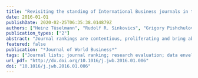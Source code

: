 ```yaml
---
title: "Revisiting the standing of International Business journals in the competitive landscape"
date: 2016-01-01
publishDate: 2020-02-25T06:35:38.014879Z
authors: ["Heinz Tüselmann", "Rudolf R. Sinkovics", "Grigory Pishchulov"]
publication_types: ["2"]
abstract: "Journal rankings are contentious, proliferating and bring about a significant change to research productivity and quality assessment. This paper sets out to overcome methodological limitations of previous journal rankings and adopts a novel approach to progress towards a worldwide meta-ranking. Its key advantage is the ability to look at the standing of journals both within and between subject-areas. Comparisons between subject-areas are important because centralization of resource allocation decisions within institutions has ramifications for disciplines and staff involved. Results indicate that within the International Business (IB) domain, JIBS continues to top the list, JWB has solidified its position and joined the upper tier of IB journals, the space below JIBS and JWB is increasingly contested, pointing to the emergence of a multi-tier set of \"core” IB journals. In the wider competitive landscape of management and business journals, IB journals perform well in the upper tier, but there is a long tail of IB journals at the lower end of our meta-ranking."
featured: false
publication: "*Journal of World Business*"
tags: ["Journal lists; journal ranking; research evaluation; data envelopment analysis"]
url_pdf: "http://dx.doi.org/10.1016/j.jwb.2016.01.006"
doi: "10.1016/j.jwb.2016.01.006"
---
```


